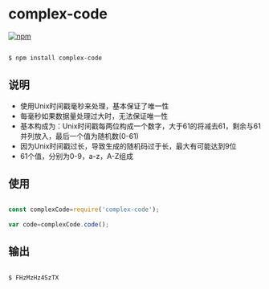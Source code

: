 # complex-code

[![npm](https://img.shields.io/badge/Licence-GPL--3.0-blue.svg)](https://choosealicense.com/licenses/gpl-3.0/)

```bash

$ npm install complex-code

```

## 说明

* 使用Unix时间戳毫秒来处理，基本保证了唯一性
* 每毫秒如果数据量处理过大时，无法保证唯一性
* 基本构成为：Unix时间戳每两位构成一个数字，大于61的将减去61，剩余与61并列放入，最后一个值为随机数(0-61)
* 因为Unix时间戳过长，导致生成的随机码过于长，最大有可能达到9位
* 61个值，分别为0-9，a-z，A-Z组成

## 使用

```js

const complexCode=require('complex-code');
 
var code=complexCode.code();

```
## 输出

```bash

$ FHzMzHz4SzTX

```
